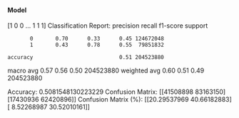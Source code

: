 #### Model
[1 0 0 ... 1 1 1]
Classification Report:
              precision    recall  f1-score   support

           0       0.70      0.33      0.45 124672048
           1       0.43      0.78      0.55  79851832

    accuracy                           0.51 204523880
   macro avg       0.57      0.56      0.50 204523880
weighted avg       0.60      0.51      0.49 204523880

Accuracy: 0.5081548130223229
Confusion Matrix:
[[41508898 83163150]
 [17430936 62420896]]
Confusion Matrix (%):
[[20.29537969 40.66182883]
 [ 8.52268987 30.52010161]]
